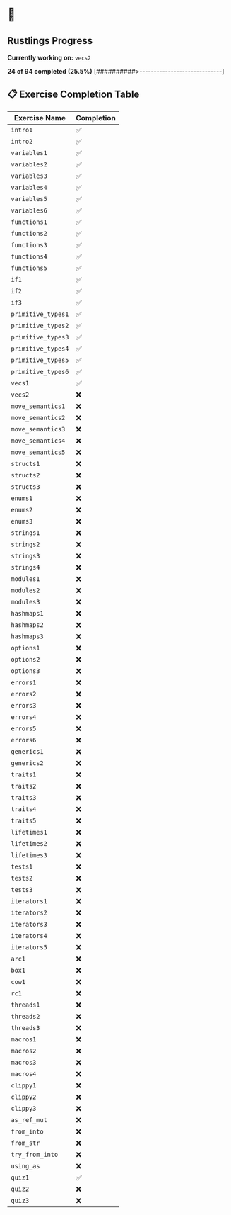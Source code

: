 # 🦀

## Rustlings Progress

**Currently working on:** `vecs2`

**24 of 94 completed (25.5%)**
[##########>-----------------------------]

## 📋 Exercise Completion Table

| Exercise Name | Completion |
|---------------|------------|
| `intro1` | ✅ |
| `intro2` | ✅ |
| `variables1` | ✅ |
| `variables2` | ✅ |
| `variables3` | ✅ |
| `variables4` | ✅ |
| `variables5` | ✅ |
| `variables6` | ✅ |
| `functions1` | ✅ |
| `functions2` | ✅ |
| `functions3` | ✅ |
| `functions4` | ✅ |
| `functions5` | ✅ |
| `if1` | ✅ |
| `if2` | ✅ |
| `if3` | ✅ |
| `primitive_types1` | ✅ |
| `primitive_types2` | ✅ |
| `primitive_types3` | ✅ |
| `primitive_types4` | ✅ |
| `primitive_types5` | ✅ |
| `primitive_types6` | ✅ |
| `vecs1` | ✅ |
| `vecs2` | ❌ |
| `move_semantics1` | ❌ |
| `move_semantics2` | ❌ |
| `move_semantics3` | ❌ |
| `move_semantics4` | ❌ |
| `move_semantics5` | ❌ |
| `structs1` | ❌ |
| `structs2` | ❌ |
| `structs3` | ❌ |
| `enums1` | ❌ |
| `enums2` | ❌ |
| `enums3` | ❌ |
| `strings1` | ❌ |
| `strings2` | ❌ |
| `strings3` | ❌ |
| `strings4` | ❌ |
| `modules1` | ❌ |
| `modules2` | ❌ |
| `modules3` | ❌ |
| `hashmaps1` | ❌ |
| `hashmaps2` | ❌ |
| `hashmaps3` | ❌ |
| `options1` | ❌ |
| `options2` | ❌ |
| `options3` | ❌ |
| `errors1` | ❌ |
| `errors2` | ❌ |
| `errors3` | ❌ |
| `errors4` | ❌ |
| `errors5` | ❌ |
| `errors6` | ❌ |
| `generics1` | ❌ |
| `generics2` | ❌ |
| `traits1` | ❌ |
| `traits2` | ❌ |
| `traits3` | ❌ |
| `traits4` | ❌ |
| `traits5` | ❌ |
| `lifetimes1` | ❌ |
| `lifetimes2` | ❌ |
| `lifetimes3` | ❌ |
| `tests1` | ❌ |
| `tests2` | ❌ |
| `tests3` | ❌ |
| `iterators1` | ❌ |
| `iterators2` | ❌ |
| `iterators3` | ❌ |
| `iterators4` | ❌ |
| `iterators5` | ❌ |
| `arc1` | ❌ |
| `box1` | ❌ |
| `cow1` | ❌ |
| `rc1` | ❌ |
| `threads1` | ❌ |
| `threads2` | ❌ |
| `threads3` | ❌ |
| `macros1` | ❌ |
| `macros2` | ❌ |
| `macros3` | ❌ |
| `macros4` | ❌ |
| `clippy1` | ❌ |
| `clippy2` | ❌ |
| `clippy3` | ❌ |
| `as_ref_mut` | ❌ |
| `from_into` | ❌ |
| `from_str` | ❌ |
| `try_from_into` | ❌ |
| `using_as` | ❌ |
| `quiz1` | ✅ |
| `quiz2` | ❌ |
| `quiz3` | ❌ |
